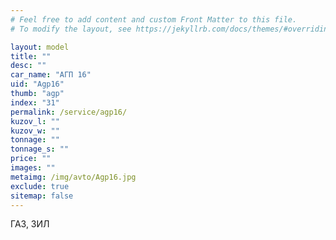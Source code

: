 ```yaml
---
# Feel free to add content and custom Front Matter to this file.
# To modify the layout, see https://jekyllrb.com/docs/themes/#overriding-theme-defaults

layout: model
title: ""
desc: ""
car_name: "АГП 16"
uid: "Agp16"
thumb: "agp"
index: "31"
permalink: /service/agp16/
kuzov_l: ""
kuzov_w: ""
tonnage: ""
tonnage_s: ""
price: ""
images: ""
metaimg: /img/avto/Agp16.jpg
exclude: true
sitemap: false
---
```


ГАЗ, ЗИЛ
